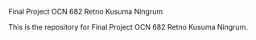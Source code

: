 Final Project OCN 682
Retno Kusuma Ningrum

This is the repository for Final Project OCN 682 Retno Kusuma Ningrum. 
